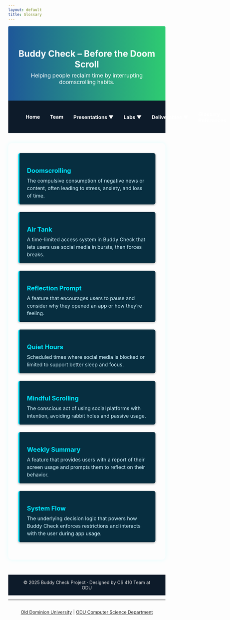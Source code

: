 ```yaml
---
layout: default
title: Glossary
---
```


<!-- HEADER SECTION -->
<div style="background: linear-gradient(to right, #1e5799, #2ecc71); padding: 2rem 1rem; text-align: center; border-radius: 4px 4px 0 0;">
  <h1 style="color: white; margin-bottom: 0.5rem;">Buddy Check – Before the Doom Scroll</h1>
  <p style="font-size: 1.1rem; color: white; margin-top: 0;">Helping people reclaim time by interrupting doomscrolling habits.</p>
</div>

<style>
.navbar {
  display: flex;
  align-items: center;
  justify-content: flex-start;    
  flex-wrap: nowrap;
  background-color: #0d1b2a;
  padding: 1rem 2.5rem;           
  font-size: 1rem;
                    
}

.navbar a, .dropdown > span {
  color: #ffffff;
  text-decoration: none;
  padding: 0.6rem 1rem;
  border-radius: 5px;
  font-weight: bold;
  white-space: nowrap;
}

.navbar a:hover, .dropdown:hover > span {
  background-color: #1e5799;
}

.dropdown {
  position: relative;
  display: inline-block;
}

.dropdown-content {
  display: none;
  position: absolute;
  background-color: white;
  min-width: 200px;
  box-shadow: 0 4px 6px rgba(0,0,0,0.15);
  z-index: 10;
  border-radius: 6px;
}

.dropdown-content a {
  color: black;
  padding: 10px 14px;
  display: block;
  text-decoration: none;
}

.dropdown:hover .dropdown-content {
  display: block;
}

/* Glossary Style */
.glossary-container {
  max-width: 850px;
  margin: 2rem auto;
  padding: 2rem;
  background-color: rgba(255, 255, 255, 0.04);
  border-radius: 12px;
  box-shadow: 0 0 15px rgba(0, 255, 255, 0.1);
}

.glossary-term {
  margin-bottom: 1.5rem;
  padding: 1rem 1.5rem;
  background-color: #072e40; /* Deep readable background */
  border-left: 4px solid #00e5ff;
  border-radius: 6px;
  box-shadow: 0 2px 6px rgba(0,0,0,0.3);
}

.glossary-term h3 {
  color: #00e5ff;
  font-size: 1.25rem;
  margin-bottom: 0.5rem;
}

.glossary-term p {
  color: #d1f5ff;
  font-size: 1rem;
  line-height: 1.5;
  margin: 0;
}

 /* Footer */
  .footer {
    background-color: #0d1b2a;
    color: #e0e0e0;
    padding: 1rem 2rem;
    text-align: center;
    font-size: 0.9rem;
    margin-top: 3rem;
  }
</style>

<!-- NAVIGATION -->
<div class="navbar">
  <a href="index.html">Home</a>
  <a href="team.html">Team</a>
  <div class="dropdown">
    <span>Presentations ▼</span>
    <div class="dropdown-content">
      <a href="feasibility-draft-1.html">Feasibility Draft 1</a>
      <a href="feasibility-draft-2.html">Feasibility Draft 2</a>
      <a href="feasibility-draft-3.html">Feasibility Draft 3</a>
    </div>
  </div>

  <div class="dropdown">
    <span>Labs ▼</span>
    <div class="dropdown-content">
      <a href="labs.html">Lab 1 Outline</a>
    </div>
  </div>

  <div class="dropdown">
    <span>Deliverables ▼</span>
    <div class="dropdown-content">
      <a href="deliverables-overview.html">Overview</a>
      <a href="deliverables-process-flow.html">Process Flow</a>
      <a href="deliverables-mfcd.html">MFCD</a>
      <a href="deliverables-risk-matrix.html">Risk Matrix</a>
      <a href="deliverables-competition.html">Competition</a>
    </div>
  </div>

  <a href="glossary.html">Glossary</a>
  <a href="references.html">References</a>
</div>

<!-- GLOSSARY CONTENT -->
<div class="glossary-container">

  <div class="glossary-term">
    <h3>Doomscrolling</h3>
    <p>The compulsive consumption of negative news or content, often leading to stress, anxiety, and loss of time.</p>
  </div>

  <div class="glossary-term">
    <h3>Air Tank</h3>
    <p>A time-limited access system in Buddy Check that lets users use social media in bursts, then forces breaks.</p>
  </div>

  <div class="glossary-term">
    <h3>Reflection Prompt</h3>
    <p>A feature that encourages users to pause and consider why they opened an app or how they’re feeling.</p>
  </div>

  <div class="glossary-term">
    <h3>Quiet Hours</h3>
    <p>Scheduled times where social media is blocked or limited to support better sleep and focus.</p>
  </div>

  <div class="glossary-term">
    <h3>Mindful Scrolling</h3>
    <p>The conscious act of using social platforms with intention, avoiding rabbit holes and passive usage.</p>
  </div>

  <div class="glossary-term">
    <h3>Weekly Summary</h3>
    <p>A feature that provides users with a report of their screen usage and prompts them to reflect on their behavior.</p>
  </div>

  <div class="glossary-term">
    <h3>System Flow</h3>
    <p>The underlying decision logic that powers how Buddy Check enforces restrictions and interacts with the user during app usage.</p>
  </div>

</div>

<!-- FOOTER -->
<div class="footer">
  © 2025 Buddy Check Project · Designed by CS 410 Team at ODU
</div>


<hr />
<footer style="text-align: center; font-size: 0.9rem; padding: 1rem 0; color: #444;">
  <a href="https://www.odu.edu/" target="_blank">Old Dominion University</a> |
  <a href="https://www.odu.edu/computer-science" target="_blank">ODU Computer Science Department</a>
</footer>
